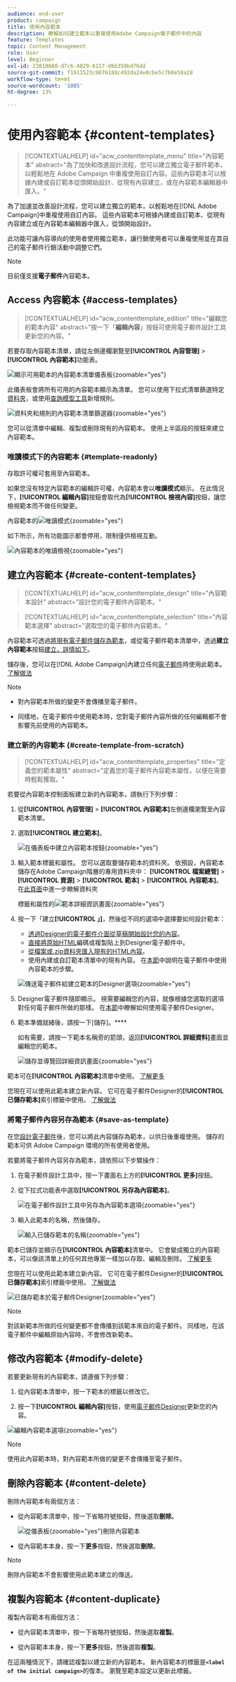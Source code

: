 ```yaml
---
audience: end-user
product: campaign
title: 使用內容範本
description: 瞭解如何建立範本以重複使用Adobe Campaign電子郵件中的內容
feature: Templates
topic: Content Management
role: User
level: Beginner
exl-id: 23818080-d7c6-4829-8117-d6b359bd76dd
source-git-commit: f1911523c9076188c492da24e0cbe5c760e58a28
workflow-type: tm+mt
source-wordcount: '1085'
ht-degree: 13%

---
```


# 使用內容範本 {#content-templates}

>[!CONTEXTUALHELP]
>id="acw_contenttemplate_menu"
>title="內容範本"
>abstract="為了加快和改進設計流程，您可以建立獨立電子郵件範本，以輕鬆地在 Adobe Campaign 中重複使用自訂內容。這些內容範本可以根據內建或自訂範本從頭開始設計、從現有內容建立，或在內容範本編輯器中匯入。"

為了加速並改善設計流程，您可以建立獨立的範本，以輕鬆地在[!DNL Adobe Campaign]中重複使用自訂內容。 這些內容範本可根據內建或自訂範本、從現有內容建立或在內容範本編輯器中匯入，從頭開始設計。

此功能可讓內容導向的使用者使用獨立範本，讓行銷使用者可以重複使用並在其自己的電子郵件行銷活動中調整它們。

>[!NOTE]
>
>目前僅支援&#x200B;**電子郵件**&#x200B;內容範本。

## Access 內容範本 {#access-templates}

>[!CONTEXTUALHELP]
>id="acw_contenttemplate_edition"
>title="編輯您的範本內容"
>abstract="按一下「**編輯內容**」按鈕可使用電子郵件設計工具更新您的內容。"

若要存取內容範本清單，請從左側邊欄瀏覽至&#x200B;**[!UICONTROL 內容管理]** > **[!UICONTROL 內容範本]**&#x200B;功能表。

![顯示可用範本的內容範本清單儀表板](assets/content-template-list.png){zoomable="yes"}

此儀表板會將所有可用的內容範本顯示為清單。 您可以使用下拉式清單篩選特定[資料夾](../get-started/permissions.md#folders)，或使用[查詢模型工具](../query/query-modeler-overview.md)新增規則。

![資料夾和規則的內容範本清單篩選器](assets/content-template-list-filters.png){zoomable="yes"}

您可以從清單中編輯、複製或刪除現有的內容範本。 使用上半區段的按鈕來建立內容範本。

### 唯讀模式下的內容範本 {#template-readonly}

存取許可權可套用至內容範本。

如果您沒有特定內容範本的編輯許可權，內容範本會以&#x200B;**唯讀模式**&#x200B;顯示。 在此情況下，**[!UICONTROL 編輯內容]**&#x200B;按鈕會取代為&#x200B;**[!UICONTROL 檢視內容]**&#x200B;按鈕，讓您檢視範本而不做任何變更。

內容範本的![唯讀模式](assets/template-readonly.png){zoomable="yes"}

如下所示，所有功能圖示都會停用，限制僅供檢視互動。

![內容範本的唯讀檢視](assets/template-readonly-view.png){zoomable="yes"}

## 建立內容範本 {#create-content-templates}

>[!CONTEXTUALHELP]
>id="acw_contenttemplate_design"
>title="內容範本設計"
>abstract="設計您的電子郵件內容範本。"

>[!CONTEXTUALHELP]
>id="acw_contenttemplate_selection"
>title="內容範本選擇"
>abstract="選取您的電子郵件內容範本。"

內容範本可透過[將現有電子郵件儲存為範本](#save-as-template)，或從電子郵件範本清單中，透過&#x200B;**建立內容範本**&#x200B;按鈕[建立，詳情如下](#create-template-from-scratch)。

儲存後，您可以在[!DNL Adobe Campaign]內建立任何[電子郵件](../email/create-email.md)時使用此範本。 [了解做法](use-email-templates.md)

>[!NOTE]
>
>* 對內容範本所做的變更不會傳播至電子郵件。
>
>* 同樣地，在電子郵件中使用範本時，您對電子郵件內容所做的任何編輯都不會影響先前使用的內容範本。

### 建立新的內容範本 {#create-template-from-scratch}

>[!CONTEXTUALHELP]
>id="acw_contenttemplate_properties"
>title="定義您的範本屬性"
>abstract="定義您的電子郵件內容範本屬性，以便在需要時輕鬆獲取。"

若要從內容範本控制面板建立新的內容範本，請執行下列步驟：

1. 從&#x200B;**[!UICONTROL 內容管理]** > **[!UICONTROL 內容範本]**&#x200B;左側邊欄瀏覽至內容範本清單。

1. 選取&#x200B;**[!UICONTROL 建立範本]**。

   ![在儀表板中建立內容範本按鈕](assets/content-template-create.png){zoomable="yes"}

1. 輸入範本標籤和屬性。 您可以選取要儲存範本的資料夾。 依預設，內容範本儲存在Adobe Campaign階層的專用資料夾中： **[!UICONTROL 檔案總管]** > **[!UICONTROL 資源]** > **[!UICONTROL 範本]** > **[!UICONTROL 內容範本]**。 在[此頁面](../get-started/permissions.md#folders)中進一步瞭解資料夾

   標籤和屬性的![範本詳細資訊畫面](assets/content-template-details.png){zoomable="yes"}

1. 按一下「建立&#x200B;**[!UICONTROL 」]**，然後從不同的選項中選擇要如何設計範本：

   * [透過Designer的電子郵件介面從草稿開始設計您的內容](create-email-content.md)。
   * [直接將原始HTML](code-content.md)編碼或複製貼上到Designer電子郵件中。
   * [從檔案或.zip資料夾匯入現有的HTML內容](existing-content.md)。
   * 使用內建或自訂範本清單中的現有內容。 在[本節](use-email-templates.md)中說明在電子郵件中使用內容範本的步驟。

   ![傳送電子郵件給建立範本的Designer選項](assets/email_designer-templates.png){zoomable="yes"}

1. Designer電子郵件隨即顯示。 視需要編輯您的內容，就像根據您選取的選項對任何電子郵件所做的那樣。 在[本節](get-started-email-designer.md)中瞭解如何使用電子郵件Designer。

   <!--You can test your content if needed. [Learn how](#test-template)-->

1. 範本準備就緒後，請按一下[儲存]。****

   如有需要，請按一下範本名稱旁的箭頭，返回&#x200B;**[!UICONTROL 詳細資料]**&#x200B;畫面並編輯您的範本。

   ![儲存並導覽回詳細資訊畫面](assets/content-template-save-back.png){zoomable="yes"}

範本可在&#x200B;**[!UICONTROL 內容範本]**&#x200B;清單中使用。 [了解更多](#access-templates)

您現在可以使用此範本建立新內容。 它可在電子郵件Designer的&#x200B;**[!UICONTROL 已儲存範本]**&#x200B;索引標籤中使用。 [了解做法](use-email-templates.md)

### 將電子郵件內容另存為範本 {#save-as-template}

在您[設計電子郵件](create-email-content.md)後，您可以將此內容儲存為範本，以供日後重複使用。 儲存的範本可供 Adobe Campaign 環境的所有使用者使用。

若要將電子郵件內容另存為範本，請依照以下步驟操作：

1. 在電子郵件設計工具中，按一下畫面右上方的&#x200B;**[!UICONTROL 更多]**&#x200B;按鈕。

1. 從下拉式功能表中選取&#x200B;**[!UICONTROL 另存為內容範本]**。

   ![在電子郵件設計工具中另存為內容範本選項](assets/email_designer-save-template.png){zoomable="yes"}

1. 輸入此範本的名稱，然後儲存。

   ![輸入已儲存範本的名稱](assets/email_designer-template-name.png){zoomable="yes"}

範本已儲存並顯示在&#x200B;**[!UICONTROL 內容範本]**&#x200B;清單中。 它會變成獨立的內容範本，可以像該清單上的任何其他專案一樣加以存取、編輯及刪除。 [了解更多](#access-manage-templates)

您現在可以使用此範本建立新內容。 它可在電子郵件Designer的&#x200B;**[!UICONTROL 已儲存範本]**&#x200B;索引標籤中使用。 [了解做法](use-email-templates.md)

![已儲存範本於電子郵件Designer](assets/email_designer-saved-template.png){zoomable="yes"}

>[!NOTE]
>
>對該新範本所做的任何變更都不會傳播到該範本來自的電子郵件。 同樣地，在該電子郵件中編輯原始內容時，不會修改新範本。

<!--

Test your content template {#test-template}

You can test the rendering of any email content template, whether created from scratch or from an email. To do so, follow the steps below.

1. Access the content template list.

1. Click **[!UICONTROL Edit content]** from the **[!UICONTROL Template properties]**.

1. Click **[!UICONTROL Simulate Content]** and select a test profile to check your email rendering. You can choose the desktop or mobile view.

1. You can send a proof to test your content and have it approved by some internal users before using it. To do so, click the **[!UICONTROL Send proof]** button and follow the steps described in .

-->

## 修改內容範本 {#modify-delete}

若要更新現有的內容範本，請遵循下列步驟：

1. 從內容範本清單中，按一下範本的標籤以修改它。

1. 按一下&#x200B;**[!UICONTROL 編輯內容]**&#x200B;按鈕，使用[電子郵件Designer](get-started-email-designer.md)更新您的內容。

![編輯內容範本選項](assets/content-template-edition.png){zoomable="yes"}

>[!NOTE]
>
>使用此內容範本時，對內容範本所做的變更不會傳播至電子郵件。

## 刪除內容範本 {#content-delete}

刪除內容範本有兩個方法：

* 從內容範本清單中，按一下省略符號按鈕，然後選取&#x200B;**刪除**。

  ![從儀表板](assets/content-template-list-delete.png){zoomable="yes"}刪除內容範本

* 從內容範本本身，按一下&#x200B;**更多**&#x200B;按鈕，然後選取&#x200B;**刪除**。

>[!NOTE]
>
>刪除內容範本不會影響使用此範本建立的傳送。

## 複製內容範本 {#content-duplicate}

複製內容範本有兩個方法：

* 從內容範本清單中，按一下省略符號按鈕，然後選取&#x200B;**複製**。

* 從內容範本本身，按一下&#x200B;**更多**&#x200B;按鈕，然後選取&#x200B;**複製**。

在這兩種情況下，請確認複製以建立新的內容範本。 新內容範本的標籤是&#x200B;**`<label of the initial campaign>`**&#x200B;的復本。 瀏覽至範本設定以更新此標籤。
